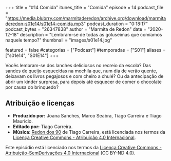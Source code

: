 +++
title = "#14 Comida"
itunes_title = "Comida"
episode = 14
podcast_file = "https://media.blubrry.com/marmitaderedon/archive.org/download/marmitaderedon-s01e14/s01e14-comida.mp3"
podcast_duration = "0:18:17"
podcast_bytes = "26347838"
author = "Marmita de Redon"
date = "2020-12-18"
description = "Lembram-se de todas as goluseimas que comíamos naquele tempo?"
thumbnail = "images/s01e14.jpg"

featured = false
#categorias = ["Podcast"]
#temporadas = ["S01"]
aliases = ["s01e14", "S01E14"]
+++

Vocês lembram-se dos lanches deliciosos no recreio da escola? 
Das sandes de queijo esquecidas na mochila que, num dia de verão quente, deixavam os livros pegajosos e com cheiro a chulé? 
Ou da antecipação de abrir um kinder surpresa, para depois até esquecer de comer o chocolate por causa do brinquedo? 




## Atribuição e licenças
- **Produzido por:** Joana Sanches, Marco Seabra, Tiago Carreira e Tiago Maurício.
- **Editado por:** Tiago Carreira.
- **Música**: [Redon dos 90](https://archive.org/details/redon90) de Tiago Carreira, está licenciada nos termos da [Licença Creative Commons - Atribuição 4.0 Internacional](http://creativecommons.org/licenses/by/4.0/).

Este episódio está licenciado nos termos da [Licença Creative Commons - Atribuição-SemDerivações 4.0 Internacional](https://creativecommons.org/licenses/by-nd/4.0/) (CC BY-ND 4.0).

